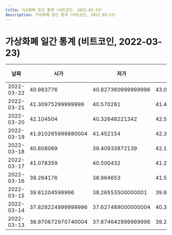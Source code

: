 ```yaml
---
title: 가상화폐 일간 통계 (비트코인, 2022-03-23)
description: 가상화폐 일간 통계 (비트코인, 2022-03-23)
---
```



가상화폐 일간 통계 (비트코인, 2022-03-23)
===

|날짜|시가|저가|고가|종가|비고|
|--|--|--|--|--|--|
|2022-03-22|40.983776|40.827360999999996|43.096475|42.209597|    |
|2022-03-21|41.30975299999999|40.570281|41.470304|40.983776|    |
|2022-03-20|42.104504|40.32648221342|42.54166666667|41.214152999999996|    |
|2022-03-19|41.910265999880004|41.452154|42.3|42.091425|    |
|2022-03-18|40.808069|39.40933872139|42.175428999999994|41.709803|    |
|2022-03-17|41.078359|40.500432|41.230205000000005|40.893177|    |
|2022-03-16|39.264176|38.964653|41.536359|41.078358|    |
|2022-03-15|39.81204599996|38.26553500000001|39.81204599996|39.307572307529995|    |
|2022-03-14|37.828224999999996|37.627489000000004|40.3539272|39.550846|    |
|2022-03-13|38.970672970740004|37.674642999999996|39.262772|37.828224999999996|    |
